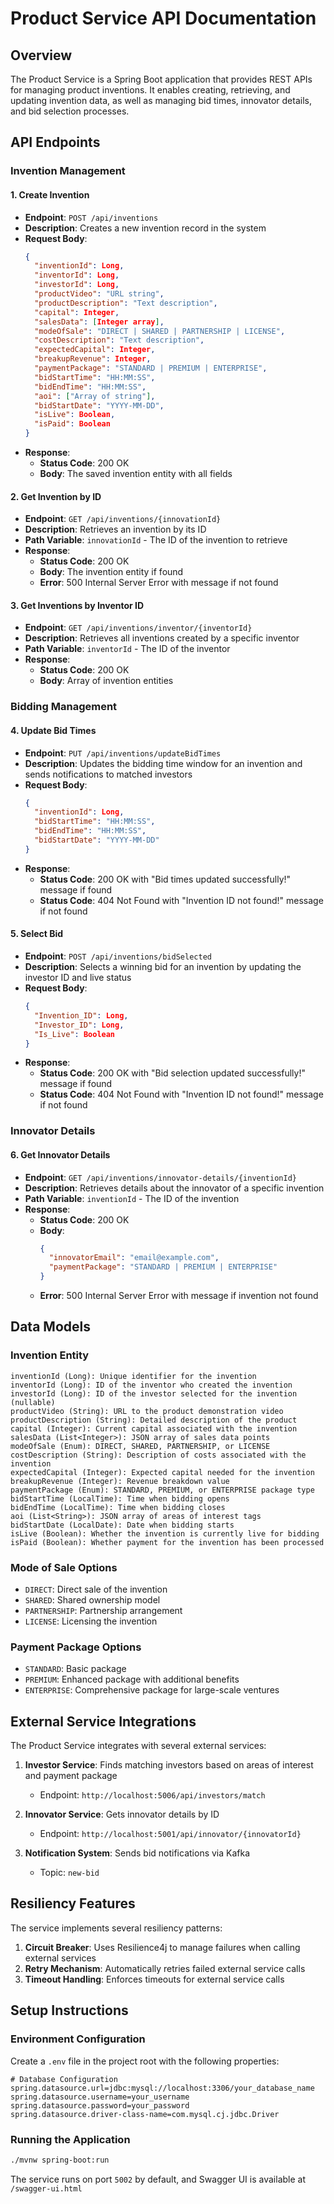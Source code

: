 # Product Service API Documentation

## Overview
The Product Service is a Spring Boot application that provides REST APIs for managing product inventions. It enables creating, retrieving, and updating invention data, as well as managing bid times, innovator details, and bid selection processes.

## API Endpoints

### Invention Management

#### 1. Create Invention
- **Endpoint**: `POST /api/inventions`
- **Description**: Creates a new invention record in the system
- **Request Body**: 
  ```json
  {
    "inventionId": Long,
    "inventorId": Long,
    "investorId": Long,
    "productVideo": "URL string",
    "productDescription": "Text description",
    "capital": Integer,
    "salesData": [Integer array],
    "modeOfSale": "DIRECT | SHARED | PARTNERSHIP | LICENSE",
    "costDescription": "Text description",
    "expectedCapital": Integer,
    "breakupRevenue": Integer,
    "paymentPackage": "STANDARD | PREMIUM | ENTERPRISE",
    "bidStartTime": "HH:MM:SS",
    "bidEndTime": "HH:MM:SS",
    "aoi": ["Array of string"],
    "bidStartDate": "YYYY-MM-DD",
    "isLive": Boolean,
    "isPaid": Boolean
  }
  ```
- **Response**: 
  - **Status Code**: 200 OK
  - **Body**: The saved invention entity with all fields

#### 2. Get Invention by ID
- **Endpoint**: `GET /api/inventions/{innovationId}`
- **Description**: Retrieves an invention by its ID
- **Path Variable**: `innovationId` - The ID of the invention to retrieve
- **Response**: 
  - **Status Code**: 200 OK
  - **Body**: The invention entity if found
  - **Error**: 500 Internal Server Error with message if not found

#### 3. Get Inventions by Inventor ID
- **Endpoint**: `GET /api/inventions/inventor/{inventorId}`
- **Description**: Retrieves all inventions created by a specific inventor
- **Path Variable**: `inventorId` - The ID of the inventor
- **Response**: 
  - **Status Code**: 200 OK
  - **Body**: Array of invention entities

### Bidding Management

#### 4. Update Bid Times
- **Endpoint**: `PUT /api/inventions/updateBidTimes`
- **Description**: Updates the bidding time window for an invention and sends notifications to matched investors
- **Request Body**: 
  ```json
  {
    "inventionId": Long,
    "bidStartTime": "HH:MM:SS",
    "bidEndTime": "HH:MM:SS",
    "bidStartDate": "YYYY-MM-DD"
  }
  ```
- **Response**: 
  - **Status Code**: 200 OK with "Bid times updated successfully!" message if found
  - **Status Code**: 404 Not Found with "Invention ID not found!" message if not found

#### 5. Select Bid
- **Endpoint**: `POST /api/inventions/bidSelected`
- **Description**: Selects a winning bid for an invention by updating the investor ID and live status
- **Request Body**: 
  ```json
  {
    "Invention_ID": Long,
    "Investor_ID": Long,
    "Is_Live": Boolean
  }
  ```
- **Response**: 
  - **Status Code**: 200 OK with "Bid selection updated successfully!" message if found
  - **Status Code**: 404 Not Found with "Invention ID not found!" message if not found

### Innovator Details

#### 6. Get Innovator Details
- **Endpoint**: `GET /api/inventions/innovator-details/{inventionId}`
- **Description**: Retrieves details about the innovator of a specific invention
- **Path Variable**: `inventionId` - The ID of the invention
- **Response**: 
  - **Status Code**: 200 OK
  - **Body**: 
    ```json
    {
      "innovatorEmail": "email@example.com",
      "paymentPackage": "STANDARD | PREMIUM | ENTERPRISE"
    }
    ```
  - **Error**: 500 Internal Server Error with message if invention not found

## Data Models

### Invention Entity
```
inventionId (Long): Unique identifier for the invention
inventorId (Long): ID of the inventor who created the invention
investorId (Long): ID of the investor selected for the invention (nullable)
productVideo (String): URL to the product demonstration video
productDescription (String): Detailed description of the product
capital (Integer): Current capital associated with the invention
salesData (List<Integer>): JSON array of sales data points
modeOfSale (Enum): DIRECT, SHARED, PARTNERSHIP, or LICENSE
costDescription (String): Description of costs associated with the invention
expectedCapital (Integer): Expected capital needed for the invention
breakupRevenue (Integer): Revenue breakdown value
paymentPackage (Enum): STANDARD, PREMIUM, or ENTERPRISE package type
bidStartTime (LocalTime): Time when bidding opens
bidEndTime (LocalTime): Time when bidding closes
aoi (List<String>): JSON array of areas of interest tags
bidStartDate (LocalDate): Date when bidding starts
isLive (Boolean): Whether the invention is currently live for bidding
isPaid (Boolean): Whether payment for the invention has been processed
```

### Mode of Sale Options
- `DIRECT`: Direct sale of the invention
- `SHARED`: Shared ownership model
- `PARTNERSHIP`: Partnership arrangement
- `LICENSE`: Licensing the invention

### Payment Package Options
- `STANDARD`: Basic package
- `PREMIUM`: Enhanced package with additional benefits
- `ENTERPRISE`: Comprehensive package for large-scale ventures

## External Service Integrations

The Product Service integrates with several external services:

1. **Investor Service**: Finds matching investors based on areas of interest and payment package
   - Endpoint: `http://localhost:5006/api/investors/match`

2. **Innovator Service**: Gets innovator details by ID
   - Endpoint: `http://localhost:5001/api/innovator/{innovatorId}`

3. **Notification System**: Sends bid notifications via Kafka
   - Topic: `new-bid`

## Resiliency Features

The service implements several resiliency patterns:

1. **Circuit Breaker**: Uses Resilience4j to manage failures when calling external services
2. **Retry Mechanism**: Automatically retries failed external service calls
3. **Timeout Handling**: Enforces timeouts for external service calls

## Setup Instructions

### Environment Configuration
Create a `.env` file in the project root with the following properties:
```properties
# Database Configuration
spring.datasource.url=jdbc:mysql://localhost:3306/your_database_name
spring.datasource.username=your_username
spring.datasource.password=your_password
spring.datasource.driver-class-name=com.mysql.cj.jdbc.Driver
```

### Running the Application
```bash
./mvnw spring-boot:run
```

The service runs on port `5002` by default, and Swagger UI is available at `/swagger-ui.html`